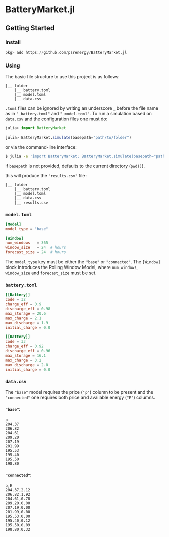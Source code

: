 # BatteryMarket.jl


## Getting Started

### Install
```julia
pkg> add https://github.com/psrenergy/BatteryMarket.jl
```

### Using
The basic file structure to use this project is as follows:
```
|__ folder
    |__ battery.toml
    |__ model.toml
    |__ data.csv
```

`.toml` files can be ignored by writing an underscore `_` before the file name as in `"_battery.toml"` and `"_model.toml"`.
To run a simulation based on `data.csv` and the configuration files one must do:
```julia
julia> import BatteryMarket

julia> BatteryMarket.simulate(basepath="path/to/folder")
```
or via the command-line interface:
```bash
$ julia -e 'import BatteryMarket; BatteryMarket.simulate(basepath="path/to/folder")'
```
if `basepath` is not provided, defaults to the current directory (`pwd()`).

this will produce the `"results.csv"` file:
```
|__ folder
    |__ battery.toml
    |__ model.toml
    |__ data.csv
    |__ results.csv
```

### `model.toml`
```toml
[Model]
model_type = "base"
    
[Window]
num_windows   = 365
window_size   = 24  # hours
forecast_size = 24  # hours
```

The `model_type` key must be either the `"base"` or `"connected"`. The `[Window]` block introduces the Rolling Window Model, where `num_windows`, `window_size` and `forecast_size` must be set.

### `battery.toml`
```toml
[[Battery]]
code = 32
charge_eff = 0.9
discharge_eff = 0.98
max_storage = 20.6
max_charge = 2.1
max_discharge = 1.9
initial_charge = 0.0

[[Battery]]
code = 33
charge_eff = 0.92
discharge_eff = 0.96
max_storage = 16.1
max_charge = 3.2
max_discharge = 2.8
initial_charge = 0.0
```

### `data.csv`
The `"base"` model requires the price (`"p"`) column to be present and the `"connected"` one requires both price and available energy (`"E"`) columns.

#### `"base"`:
```csv
p
204.37
206.82
204.61
209.20
207.19
201.99
195.53
195.40
195.50
198.80
```

#### `"connected"`:
```csv
p,E
204.37,2.12
206.82,1.92
204.61,0.78
209.20,0.00
207.19,0.00
201.99,0.00
195.53,0.00
195.40,0.12
195.50,0.09
198.80,0.32
```
